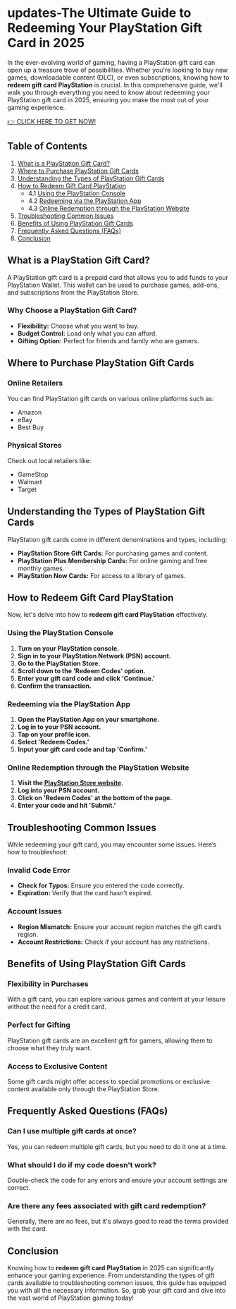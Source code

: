 # updates-The Ultimate Guide to Redeeming Your PlayStation Gift Card in 2025

In the ever-evolving world of gaming, having a PlayStation gift card can open up a treasure trove of possibilities. Whether you're looking to buy new games, downloadable content (DLC), or even subscriptions, knowing how to **redeem gift card PlayStation** is crucial. In this comprehensive guide, we'll walk you through everything you need to know about redeeming your PlayStation gift card in 2025, ensuring you make the most out of your gaming experience.

[👉 CLICK HERE TO GET NOW!](https://tinyurl.com/ynxbz8dh)

## Table of Contents
1. [What is a PlayStation Gift Card?](#what-is-a-playstation-gift-card)
2. [Where to Purchase PlayStation Gift Cards](#where-to-purchase-playstation-gift-cards)
3. [Understanding the Types of PlayStation Gift Cards](#understanding-the-types-of-playstation-gift-cards)
4. [How to Redeem Gift Card PlayStation](#how-to-redeem-gift-card-playstation)
   - 4.1 [Using the PlayStation Console](#using-the-playstation-console)
   - 4.2 [Redeeming via the PlayStation App](#redeeming-via-the-playstation-app)
   - 4.3 [Online Redemption through the PlayStation Website](#online-redemption-through-the-playstation-website)
5. [Troubleshooting Common Issues](#troubleshooting-common-issues)
6. [Benefits of Using PlayStation Gift Cards](#benefits-of-using-playstation-gift-cards)
7. [Frequently Asked Questions (FAQs)](#frequently-asked-questions-faqs)
8. [Conclusion](#conclusion)

## What is a PlayStation Gift Card?

A PlayStation gift card is a prepaid card that allows you to add funds to your PlayStation Wallet. This wallet can be used to purchase games, add-ons, and subscriptions from the PlayStation Store. 

### Why Choose a PlayStation Gift Card?

- **Flexibility:** Choose what you want to buy.
- **Budget Control:** Load only what you can afford.
- **Gifting Option:** Perfect for friends and family who are gamers.

## Where to Purchase PlayStation Gift Cards

### Online Retailers

You can find PlayStation gift cards on various online platforms such as:

- Amazon
- eBay
- Best Buy

### Physical Stores

Check out local retailers like:

- GameStop
- Walmart
- Target

## Understanding the Types of PlayStation Gift Cards

PlayStation gift cards come in different denominations and types, including:

- **PlayStation Store Gift Cards:** For purchasing games and content.
- **PlayStation Plus Membership Cards:** For online gaming and free monthly games.
- **PlayStation Now Cards:** For access to a library of games.

## How to Redeem Gift Card PlayStation

Now, let's delve into how to **redeem gift card PlayStation** effectively.

### Using the PlayStation Console

1. **Turn on your PlayStation console.**
2. **Sign in to your PlayStation Network (PSN) account.**
3. **Go to the PlayStation Store.**
4. **Scroll down to the 'Redeem Codes' option.**
5. **Enter your gift card code and click 'Continue.'**
6. **Confirm the transaction.**

### Redeeming via the PlayStation App

1. **Open the PlayStation App on your smartphone.**
2. **Log in to your PSN account.**
3. **Tap on your profile icon.**
4. **Select 'Redeem Codes.'**
5. **Input your gift card code and tap 'Confirm.'**

### Online Redemption through the PlayStation Website

1. **Visit the [PlayStation Store website](https://store.playstation.com).**
2. **Log into your PSN account.**
3. **Click on 'Redeem Codes' at the bottom of the page.**
4. **Enter your code and hit 'Submit.'**

## Troubleshooting Common Issues

While redeeming your gift card, you may encounter some issues. Here’s how to troubleshoot:

### Invalid Code Error

- **Check for Typos:** Ensure you entered the code correctly.
- **Expiration:** Verify that the card hasn’t expired.

### Account Issues

- **Region Mismatch:** Ensure your account region matches the gift card’s region.
- **Account Restrictions:** Check if your account has any restrictions.

## Benefits of Using PlayStation Gift Cards

### Flexibility in Purchases

With a gift card, you can explore various games and content at your leisure without the need for a credit card.

### Perfect for Gifting

PlayStation gift cards are an excellent gift for gamers, allowing them to choose what they truly want.

### Access to Exclusive Content

Some gift cards might offer access to special promotions or exclusive content available only through the PlayStation Store.

## Frequently Asked Questions (FAQs)

### Can I use multiple gift cards at once?

Yes, you can redeem multiple gift cards, but you need to do it one at a time.

### What should I do if my code doesn't work?

Double-check the code for any errors and ensure your account settings are correct.

### Are there any fees associated with gift card redemption?

Generally, there are no fees, but it's always good to read the terms provided with the card.

## Conclusion

Knowing how to **redeem gift card PlayStation** in 2025 can significantly enhance your gaming experience. From understanding the types of gift cards available to troubleshooting common issues, this guide has equipped you with all the necessary information. So, grab your gift card and dive into the vast world of PlayStation gaming today!
